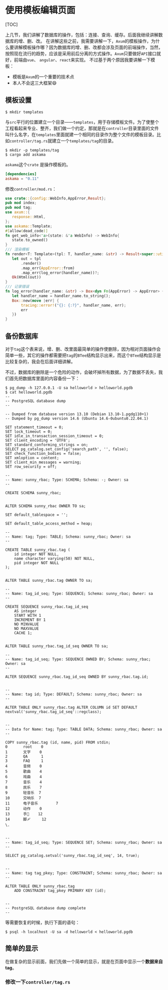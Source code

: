 # 使用模板编辑页面

[TOC]

上几节，我们讲解了数据库的操作，包括：连接、查询、缓存。后面我继续讲解数据库的增、删、改。
在讲解这些之前，我需要讲解一下，`Axum`的模板操作，为什么要讲解模板操作哪？因为数据库的增、删、改都会涉及页面的前端操作，当然，按照现在流行的趋势，应该是采用前后分离的方式操作。`Axum`只要做好`API`接口就好，前端由`vue`、 `angular`、`react`来实现。
不过基于两个原因我要讲解一下模板：
- 模板是`Axum`的一个重要的技术点
- 本人不会这三大框架😄

## 模板设置

```shell
$ mkdir templates
```

与`src`平行的位置建立一个目录——`templates`，用于存储模板文件。为了使整个工程看起来专业、整齐，我们做一个约定，那就是在`controller`目录里面的文件叫什么名字，在`templates`里面就建一个相同的目录作为整个文件的模板目录。比如`controller/tag.rs`就建立一个`templates/tag`的目录。

```shell
$ mkdir -p templates/tag
$ cargo add askama
```
`askama`这个`crate` 是操作模板的。

```toml
[dependencies]
askama = "0.11"
```



修改`controller/mod.rs`：

```rust
use crate::{config::WebInfo,AppError,Result};
pub mod index;
pub mod tag;
use axum::{
   response::Html,
};
use askama::Template;
#[allow(dead_code)]
fn get_web_info<'a>(state: &'a WebInfo) -> WebInfo{
   state.to_owned()
}
/// 渲染模板
fn render<T: Template>(tpl: T, handler_name: &str) -> Result<super::util::types::HtmlResponse> {
   let out = tpl
       .render()
       .map_err(AppError::from)
       .map_err(log_error(handler_name))?;
   Ok(Html(out))
}
/// 记录错误
fn log_error(handler_name: &str) -> Box<dyn Fn(AppError) -> AppError> {
   let handler_name = handler_name.to_string();
   Box::new(move |err| {
       tracing::error!("{}: {:?}", handler_name, err);
       err
   })
}
```



## 备份数据库

对于`tag`这个表来说，增、删、改里面最简单的操作使删除，因为相对页面操作会简单一些，其它的操作都需要把`tag`的`BTee`结构显示出来，而这个`BTee`结构显示是比较复杂的，我会在后面详细讲解。

不过，数据库的删除是一个危险的动作，会破坏掉所有数据，为了数据不丢失，我们首先把数据库里面的内容备份一下：

```shell
$ pg_dump -h 127.0.0.1 -U sa helloworld > helloworld.pgdb
$ cat helloworld.pgdb
--
-- PostgreSQL database dump
--

-- Dumped from database version 13.10 (Debian 13.10-1.pgdg110+1)
-- Dumped by pg_dump version 14.6 (Ubuntu 14.6-0ubuntu0.22.04.1)

SET statement_timeout = 0;
SET lock_timeout = 0;
SET idle_in_transaction_session_timeout = 0;
SET client_encoding = 'UTF8';
SET standard_conforming_strings = on;
SELECT pg_catalog.set_config('search_path', '', false);
SET check_function_bodies = false;
SET xmloption = content;
SET client_min_messages = warning;
SET row_security = off;

--
-- Name: sunny_rbac; Type: SCHEMA; Schema: -; Owner: sa
--

CREATE SCHEMA sunny_rbac;


ALTER SCHEMA sunny_rbac OWNER TO sa;

SET default_tablespace = '';

SET default_table_access_method = heap;

--
-- Name: tag; Type: TABLE; Schema: sunny_rbac; Owner: sa
--

CREATE TABLE sunny_rbac.tag (
    id integer NOT NULL,
    name character varying(50) NOT NULL,
    pid integer NOT NULL
);


ALTER TABLE sunny_rbac.tag OWNER TO sa;

--
-- Name: tag_id_seq; Type: SEQUENCE; Schema: sunny_rbac; Owner: sa
--

CREATE SEQUENCE sunny_rbac.tag_id_seq
    AS integer
    START WITH 1
    INCREMENT BY 1
    NO MINVALUE
    NO MAXVALUE
    CACHE 1;


ALTER TABLE sunny_rbac.tag_id_seq OWNER TO sa;

--
-- Name: tag_id_seq; Type: SEQUENCE OWNED BY; Schema: sunny_rbac; Owner: sa
--

ALTER SEQUENCE sunny_rbac.tag_id_seq OWNED BY sunny_rbac.tag.id;


--
-- Name: tag id; Type: DEFAULT; Schema: sunny_rbac; Owner: sa
--

ALTER TABLE ONLY sunny_rbac.tag ALTER COLUMN id SET DEFAULT nextval('sunny_rbac.tag_id_seq'::regclass);


--
-- Data for Name: tag; Type: TABLE DATA; Schema: sunny_rbac; Owner: sa
--

COPY sunny_rbac.tag (id, name, pid) FROM stdin;
0       root    0
1       文字    0
2       QA      1
3       FAQ     1
4       音频    0
5       歌曲    4
6       戏曲    4
7       音乐    4
8       民乐    7
9       轻音乐  7
10      交响乐  7
11      电子音乐        7
12      动作    0
13      手👋    12
14      脚🩹     12
\.


--
-- Name: tag_id_seq; Type: SEQUENCE SET; Schema: sunny_rbac; Owner: sa
--

SELECT pg_catalog.setval('sunny_rbac.tag_id_seq', 14, true);


--
-- Name: tag tag_pkey; Type: CONSTRAINT; Schema: sunny_rbac; Owner: sa
--

ALTER TABLE ONLY sunny_rbac.tag
    ADD CONSTRAINT tag_pkey PRIMARY KEY (id);


--
-- PostgreSQL database dump complete
--
```

等需要恢复的时候，执行下面的语句：

```shell
$ psql -h localhost -U sa -d helloworld < helloworld.pgdb
```

## 简单的显示

在做复杂的显示前面，我们先做一个简单的显示，就是在页面中显示一个**数据来自tag**。

### 修改一下`controller/tag.rs`